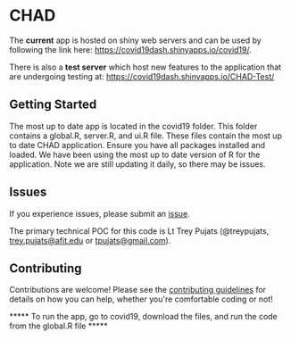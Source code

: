 # CHAD
The **current** app is hosted on shiny web servers and can be used by following the link here: https://covid19dash.shinyapps.io/covid19/.

There is also a **test server** which host new features to the application that are undergoing testing at: https://covid19dash.shinyapps.io/CHAD-Test/

## Getting Started
The most up to date app is located in the covid19 folder. This folder contains a global.R, server.R, and ui.R file. 
These files contain the most up to date CHAD application. Ensure you have all packages installed and loaded.
We have been using the most up to date version of R for the application. Note we are still updating it daily, so there may be issues. 

## Issues
If you experience issues, please submit an [issue](https://github.com/treypujats/COVID19/issues). 

The primary technical POC for this code is Lt Trey Pujats (@treypujats, trey.pujats@afit.edu or tpujats@gmail.com).

## Contributing
Contributions are welcome! Please see the [contributing guidelines](https://github.com/treypujats/COVID19/blob/master/CONTRIBUTING.md) for details on how you can help, whether you're comfortable coding or not!

***** To run the app, go to covid19, download the files, and run the code from the global.R file *****
